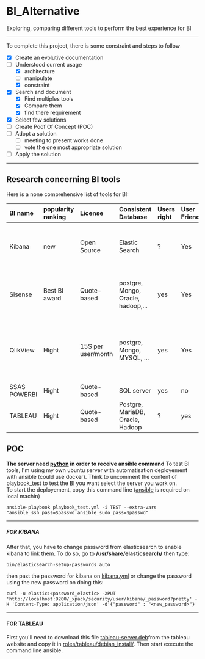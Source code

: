 # BI_Alternative
 Exploring, comparing different tools to perform the best experience for BI

---
To complete this project, there is some constraint and steps to follow
- [x] Create an evolutive documentation
- [ ] Understood current usage
  - [x] architecture
  - [ ] manipulate
  - [x] constraint
- [x] Search and document
  - [x] Find multiples tools
  - [x] Compare them
  - [x] find there requirement
- [x] Select few solutions
- [ ] Create Poof Of Concept (POC)
- [ ] Adopt a solution
  - [ ] meeting to present works done
  - [ ] vote the one most appropriate solution
- [ ] Apply the solution
---

## Research concerning BI tools
 Here is a none comprehensive list of tools for BI:

| BI name | popularity ranking | License | Consistent Database | Users right | User Friendly | Language | Main Features |
| :------------- | :------------- | :------------- | :------------- |:------------- | :------------- |:------------- |:------------- |
| Kibana | new | Open Source | Elastic Search | ? | Yes | EN, FR, SP,... | Data Visualization, Geospatial data, graph exploration, dashboard,... |
| Sisense | Best BI award | Quote-based | postgre, Mongo, Oracle, hadoop,... | yes | Yes | EN, FR, SP,... | Drag and drop, export to various format, Data Visualization, ...|
| QlikView | Hight | 15$ per user/month | postgre, Mongo, MYSQL, ... | yes | Yes | EN | Data Visualization, Interact with dynamic dashboard & analytics, mobile-ready, ...|
| SSAS POWERBI | Hight | Quote-based | SQL server | yes | no | EN, FR | unusable on linux server |
| TABLEAU | Hight | Quote-based | Postgre, MariaDB, Oracle, Hadoop | ? | yes | EN, FR | Drag and drop, mobile ready, data sharing, ... |

## POC
**The server need [python](https://doc.ubuntu-fr.org/python) in order to receive ansible command**
To test BI tools, I'm using my own ubuntu server with automatisation deployement with ansible (could use docker). Think to uncomment the content of [playbook_test](https://github.com/JujuDesFruits/BI_Alternative/blob/master/playbook_test.yml) to test the BI you want select the server you work on.  
To start the deployement, copy this command line ([ansible](https://docs.ansible.com/ansible/latest/installation_guide/intro_installation.html) is required on local machin)
```
ansible-playbook playbook_test.yml -i TEST --extra-vars "ansible_ssh_pass=$passwd ansible_sudo_pass=$passwd"
```
---
##### FOR KIBANA
After that, you have to change password from elasticsearch to enable kibana to link them. To do so, go to **/usr/share/elasticsearch/** then type:
```
bin/elasticsearch-setup-passwords auto
```
then past the password for kibana on [kibana.yml](https://github.com/JujuDesFruits/BI_Alternative/blob/master/roles/kibana/templates/kibana.yml) or change the password using the new password on doing this:
```
curl -u elastic:<password_elastic> -XPUT 'http://localhost:9200/_xpack/security/user/kibana/_password?pretty' -H 'Content-Type: application/json' -d'{"password" : "<new_password>"}'
```
---
#### FOR TABLEAU
First you'll need to download this file [tableau-server.deb](https://downloads.tableau.com/esdalt/2019.1.10/tableau-server-2019-1-10_amd64.deb)from the tableau website and copy it in [roles/tableau/debian_install/](https://github.com/JujuDesFruits/BI_Alternative/blob/master/roles/tableau/debian_install/). Then start execute the command line ansible.
